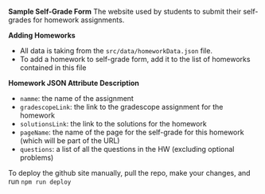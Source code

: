 **Sample Self-Grade Form**
The website used by students to submit their self-grades for homework assignments.

**Adding Homeworks**
- All data is taking from the `src/data/homeworkData.json` file. 
- To add a homework to self-grade form, add it to the list of homeworks contained in this file

**Homework JSON Attribute Description**
- `namme`: the name of the assignment
- `gradescopeLink`: the link to the gradescope assignment for the homework
- `solutionsLink`: the link to the solutions for the homework
- `pageName`: the name of the page for the self-grade for this homework (which will be part of the URL)
- `questions`: a list of all the questions in the HW (excluding optional problems)

To deploy the github site manually, pull the repo, make your changes, and run `npm run deploy`